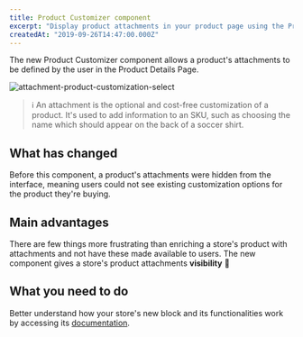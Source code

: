 ```yaml
---
title: Product Customizer component
excerpt: "Display product attachments in your product page using the Product Customizer component."
createdAt: "2019-09-26T14:47:00.000Z"
---
```


The new Product Customizer component allows a product's attachments to be defined by the user in the Product Details Page.

![attachment-product-customization-select](https://user-images.githubusercontent.com/52087100/65711995-707f6e00-e06c-11e9-8faa-43aecfed3e51.png)

> ℹ️ An attachment is the optional and cost-free customization of a product. It's used to add information to an SKU, such as choosing the name which should appear on the back of a soccer shirt.

## What has changed

Before this component, a product's attachments were hidden from the interface, meaning users could not see existing customization options for the product they're buying. 

## Main advantages

There are few things more frustrating than enriching a store's product with attachments and not have these made available to users. The new component gives a store's product attachments **visibility** :tada: 

## What you need to do

Better understand how your store's new block and its functionalities work by accessing its [documentation](https://vtex.io/docs/components/product/vtex.product-customizer).
